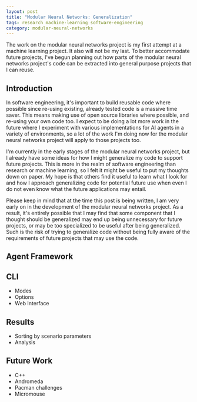```yaml
---
layout: post
title: "Modular Neural Networks: Generalization"
tags: research machine-learning software-engineering
category: modular-neural-networks
---
```

The work on the modular neural networks project is my first attempt at a machine
learning project. It also will not be my last. To better accommodate future
projects, I've begun planning out how parts of the modular neural networks
project's code can be extracted into general purpose projects that I can reuse.

## Introduction
In software engineering, it's important to build reusable code where possible
since re-using existing, already tested code is a massive time saver. This means
making use of open source libraries where possible, and re-using your own code
too. I expect to be doing a lot more work in the future where I experiment with
various implementations for AI agents in a variety of environments, so a lot of
the work I'm doing now for the modular neural networks project will apply to
those projects too.

I'm currently in the early stages of the modular neural networks project, but
I already have some ideas for how I might generalize my code to support future
projects. This is more in the realm of software engineering than research or
machine learning, so I felt it might be useful to put my thoughts down on paper.
My hope is that others find it useful to learn what I look for and how I
approach generalizing code for potential future use when even I do not even know
what the future applications may entail.

Please keep in mind that at the time this post is being written, I am very early
on in the development of the modular neural networks project. As a result, it's
entirely possible that I may find that some component that I thought should be
generalized may end up being unnecessary for future projects, or may be too
specialized to be useful after being generalized. Such is the risk of trying
to generalize code without being fully aware of the requirements of future
projects that may use the code.

## Agent Framework


## CLI
- Modes
- Options
- Web Interface

## Results
- Sorting by scenario parameters
- Analysis

## Future Work
- C++
- Andromeda
- Pacman challenges
- Micromouse

